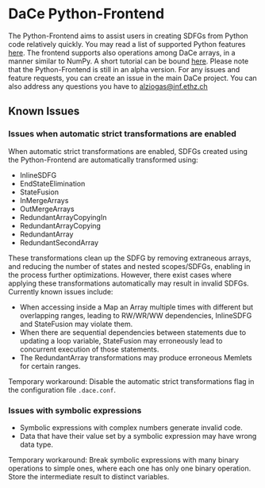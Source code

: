 # DaCe Python-Frontend

The Python-Frontend aims to assist users in creating SDFGs from Python code
relatively quickly. You may read a list of supported Python features
[here](python_supported_features.md). The frontend supports also operations
among DaCe arrays, in a manner similar to NumPy. A short tutorial can be bound
[here](https://nbviewer.jupyter.org/github/spcl/dace/blob/master/tutorials/numpy_frontend.ipynb).
Please note that the Python-Frontend is still in an alpha version. For any issues
and feature requests, you can create an issue in the main DaCe project. You can
also address any questions you have to alziogas@inf.ethz.ch

## Known Issues

### Issues when automatic strict transformations are enabled

When automatic strict transformations are enabled, SDFGs created using the
Python-Frontend are automatically transformed using:
- InlineSDFG
- EndStateElimination
- StateFusion
- InMergeArrays
- OutMergeArrays
- RedundantArrayCopyingIn
- RedundantArrayCopying
- RedundantArray
- RedundantSecondArray

These transformations clean up the SDFG by removing extraneous arrays, and reducing
the number of states and nested scopes/SDFGs, enabling in the process further
optimizations. However, there exist cases where applying these transformations
automatically may result in invalid SDFGs. Currently known issues include:
- When accessing inside a Map an Array multiple times with different but overlapping
ranges, leading to RW/WR/WW dependencies, InlineSDFG and StateFusion may violate them.
- When there are sequential dependencies between statements due to updating a loop variable,
StateFusion may erroneously lead to concurrent execution of those statements.
- The RedundantArray transformations may produce erroneous Memlets for certain ranges.
  
Temporary workaround: Disable the automatic strict transformations flag in the configuration file `.dace.conf`.

### Issues with symbolic expressions

- Symbolic expressions with complex numbers generate invalid code.
- Data that have their value set by a symbolic expression may have wrong data type.

Temporary workaround: Break symbolic expressions with many binary operations to simple ones,
where each one has only one binary operation. Store the intermediate result to
distinct variables.
